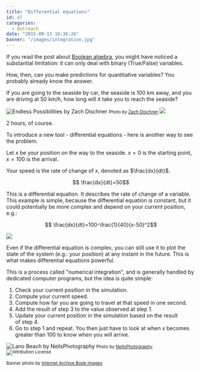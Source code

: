 ```yaml
---
title: "Differential equations"
id: 47
categories:
  - Outreach
date: "2015-09-13 16:36:26"
banner: "/images/integration.jpg"
---
```


If you read the post about [Boolean algebra](https://jldinh.com/2015/09/13/boolean-algebra-and-adaptive-programs/), you might have noticed a substantial limitation: it can only deal with binary (True/False) variables.

How, then, can you make predictions for quantitative variables? You probably already know the answer.

If you are going to the seaside by car, the seaside is 100 km away, and you are driving at 50 km/h, how long will it take you to reach the seaside?

![](/images/drive_river.jpg "Endless Possibilities by Zach Dischner") <small>Photo by [Zach Dischner](http://www.flickr.com/photos/35557234@N07/11533326155) [![](/images/cc.png#cc)](http://creativecommons.org/licenses/by/2.0/ "Attribution License")</small>

2 hours, of course.

To introduce a new tool - differential equations - here is another way to see the problem.

Let $x$ be your position on the way to the seaside. $x=0$ is the starting point, $x=100$ is the arrival.

Your speed is the rate of change of $x$, denoted as $\frac{dx}{dt}$.

$$ \frac{dx}{dt}=50$$

This is a differential equation. It describes the rate of change of a variable. This example is simple, because the differential equation is constant, but it could potentially be more complex and depend on your current position, e.g.:

$$ \frac{dx}{dt}=100-\frac{1}{40}(x-50)^2$$

![](/images/eqdiff.png)

Even if the differential equation is complex, you can still use it to plot the state of the system (e.g.: your position) at any instant in the future. This is what makes differential equations powerful.

This is a process called "numerical integration", and is generally handled by dedicated computer programs, but the idea is quite simple:

1.  Check your current position in the simulation.
2.  Compute your current speed.
3.  Compute how far you are going to travel at that speed in one second.
4.  Add the result of step 3 to the value observed at step 1.
5.  Update your current position in the simulation based on the result of step 4.
6.  Go to step 1 and repeat.
You then just have to look at when $x$ becomes greater than 100 to know when you will arrive.

![](/images/beach.jpg "Lano Beach by NeilsPhotography") <small>Photo by [NeilsPhotography](http://www.flickr.com/photos/21976354@N07/2348897751) ![](/images/cc.png#cc "Attribution License")</small>

<small>Banner photo by [Internet Archive Book Images](http://www.flickr.com/photos/126377022@N07/14596416049) </small>